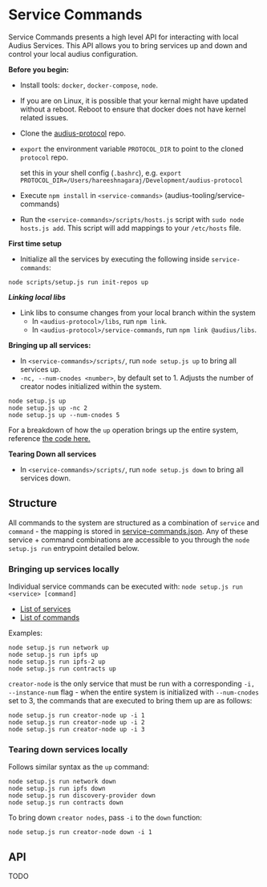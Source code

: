 # Service Commands

Service Commands presents a high level API for interacting with local Audius Services.
This API allows you to bring services up and down and control your local audius configuration.

**Before you begin:**
- Install tools: `docker`, `docker-compose`, `node`.
- If you are on Linux, it is possible that your kernal might have updated without a reboot. Reboot to ensure that docker does not have kernel related issues.
- Clone the [audius-protocol](https://github.com/AudiusProject/audius-protocol) repo.
- `export` the environment variable `PROTOCOL_DIR` to point to the cloned `protocol` repo.

  set this in your shell config (`.bashrc`), e.g. `export PROTOCOL_DIR=/Users/hareeshnagaraj/Development/audius-protocol`
- Execute `npm install` in `<service-commands>` (audius-tooling/service-commands)
- Run the `<service-commands>/scripts/hosts.js` script with `sudo node hosts.js add`. This script will add mappings to your `/etc/hosts` file.

**First time setup**

- Initialize all the services by executing the following inside `service-commands`:

```
node scripts/setup.js run init-repos up
```

***Linking local libs***
- Link libs to consume changes from your local branch within the system
  - In `<audius-protocol>/libs`, run `npm link`.
  - In `<audius-protocol>/service-commands`, run `npm link @audius/libs`.

**Bringing up all services:**
- In `<service-commands>/scripts/`, run `node setup.js up` to bring all services up.
- `-nc, --num-cnodes <number>`, by default set to 1. Adjusts the number of creator nodes initialized within the system. 

```
node setup.js up
node setup.js up -nc 2
node setup.js up --num-cnodes 5
```

For a breakdown of how the `up` operation brings up the entire system, reference [the code here.](src/setup.js#L208)


**Tearing Down all services**
- In `<service-commands>/scripts/`, run `node setup.js down` to bring all services down.



## Structure

All commands to the system are structured as a combination of `service` and `command` - the mapping is stored in [service-commands.json](src/commands/service-commands.json). Any of these service + command combinations are accessible to you through the `node setup.js run` entrypoint detailed below.



### Bringing up services locally
Individual service commands can be executed with: `node setup.js run <service> [command]`


* [List of services](src/setup.js#L94)
* [List of commands](src/setup.js#L79)



Examples:
```
node setup.js run network up
node setup.js run ipfs up
node setup.js run ipfs-2 up
node setup.js run contracts up
```

`creator-node` is the only service that must be run with a corresponding `-i, --instance-num` flag - when the entire system is initialized with `--num-cnodes` set to 3, the commands that are executed to bring them up are as follows:

```
node setup.js run creator-node up -i 1
node setup.js run creator-node up -i 2
node setup.js run creator-node up -i 3
```

### Tearing down services locally

Follows similar syntax as the `up` command:
```
node setup.js run network down
node setup.js run ipfs down
node setup.js run discovery-provider down
node setup.js run contracts down

```


To bring down `creator nodes`, pass `-i` to the `down` function:
```
node setup.js run creator-node down -i 1
```

## API
TODO
